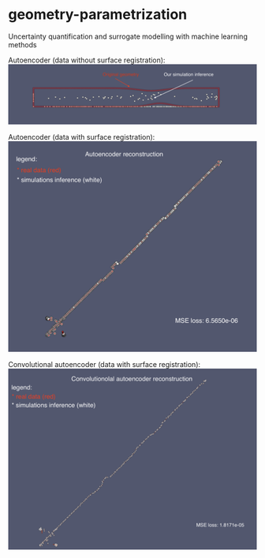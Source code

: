 # geometry-parametrization
Uncertainty quantification and surrogate modelling with machine learning methods

Autoencoder (data without surface registration):
![Generated and original geometries](result.png)

Autoencoder (data with surface registration):
![Generated and original geometries](autoenc-res.png)

Convolutional autoencoder (data with surface registration):
![Generated and original geometries](autoenc-conv-res.png)